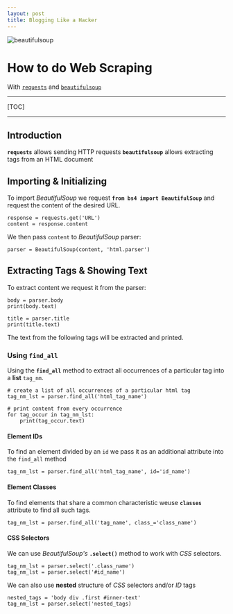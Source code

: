 ```yaml
---
layout: post
title: Blogging Like a Hacker
---
```


![beautifulsoup](https://www.crummy.com/software/BeautifulSoup/10.1.jpg 'beautifulsoup')

# How to do Web Scraping

With [`requests`](http://docs.python-requests.org/en/master/) and [`beautifulsoup`](https://www.crummy.com/software/BeautifulSoup/)

___
[TOC]
___

## Introduction
**`requests`** allows sending HTTP requests
**`beautifulsoup`** allows extracting tags from an HTML document

## Importing & Initializing

To import *BeautifulSoup* we request **`from bs4 import BeautifulSoup`** and request the content of the desired URL.

	response = requests.get('URL')
	content = response.content

We then pass `content` to *BeautifulSoup* parser:

	parser = BeautifulSoup(content, 'html.parser')

## Extracting Tags & Showing Text

To extract content we request it from the parser:

	body = parser.body
	print(body.text)	
	
	title = parser.title
	print(title.text)

The text from the following tags will be extracted and printed.

### Using `find_all`

Using the **`find_all`** method to extract all occurrences of a particular tag into a **list** `tag_nm`.

	# create a list of all occurrences of a particular html tag
	tag_nm_lst = parser.find_all('html_tag_name')

	# print content from every occurrence
	for tag_occur in tag_nm_lst:
		print(tag_occur.text)

#### Element IDs

To find an element divided by an `id` we pass it as an additional attribute into the `find_all` method

	tag_nm_lst = parser.find_all('html_tag_name', id='id_name')

#### Element Classes

To find elements that share a common characteristic weuse **`classes`** attribute to find all such tags.

	tag_nm_lst = parser.find_all('tag_name', class_='class_name')

#### CSS Selectors

We can use *BeautifulSoup's* **`.select()`** method to work with *CSS* selectors.

	tag_nm_lst = parser.select('.class_name')
	tag_nm_lst = parser.select('#id_name')

We can also use **nested** structure of *CSS* selectors and/or *ID* tags

	nested_tags = 'body div .first #inner-text'
	tag_nm_lst = parser.select('nested_tags)
